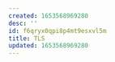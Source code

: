```yaml
---
created: 1653568969280
desc: ''
id: f6qryx0qpi8p4mt9esxvl5m
title: TLS
updated: 1653568969280
---
```

   
